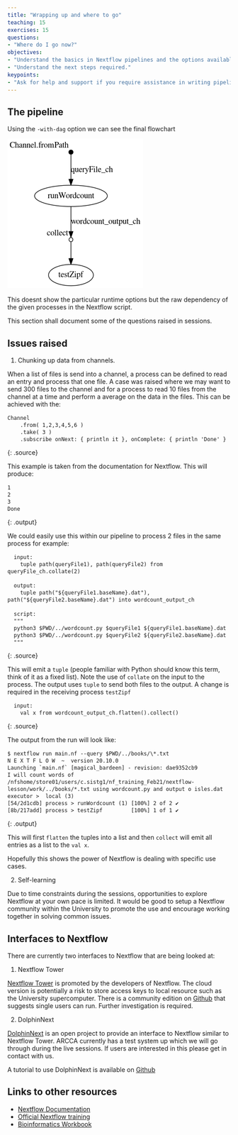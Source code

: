 ```yaml
---
title: "Wrapping up and where to go"
teaching: 15
exercises: 15
questions:
- "Where do I go now?"
objectives:
- "Understand the basics in Nextflow pipelines and the options available."
- "Understand the next steps required."
keypoints:
- "Ask for help and support if you require assistance in writing pipelines on the supercomputer.  The more we know people using it the better."
---
```


## The pipeline

Using the `-with-dag` option we can see the final flowchart

![DAG of pipeline](../fig/flowchart-complete.png "DAG of pipeline")

This doesnt show the particular runtime options but the raw dependency of the given processes in the Nextflow script.

This section shall document some of the questions raised in sessions.

## Issues raised

1. Chunking up data from channels.

When a list of files is send into a channel, a process can be defined to read an entry and process that one file.  A
case was raised where we may want to send 300 files to the channel and for a process to read 10 files from the channel
at a time and perform a average on the data in the files.  This can be achieved with the:

```
Channel
    .from( 1,2,3,4,5,6 )
    .take( 3 )
    .subscribe onNext: { println it }, onComplete: { println 'Done' }
```
{: .source}

This example is taken from the documentation for Nextflow.  This will produce:

```
1
2
3
Done
```
{: .output}

We could easily use this within our pipeline to process 2 files in the same process for example:

```
  input:
    tuple path(queryFile1), path(queryFile2) from queryFile_ch.collate(2)

  output:
    tuple path("${queryFile1.baseName}.dat"), path("${queryFile2.baseName}.dat") into wordcount_output_ch

  script:
  """
  python3 $PWD/../wordcount.py $queryFile1 ${queryFile1.baseName}.dat
  python3 $PWD/../wordcount.py $queryFile2 ${queryFile2.baseName}.dat
  """
```
{: .source}

This will emit a `tuple` (people familiar with Python should know this term, think of it as a fixed list).  Note the use
of `collate` on the input to the process.  The output uses `tuple` to send both files to the output.  A change is
required in the receiving process `testZipf`

```
  input:
    val x from wordcount_output_ch.flatten().collect()
```
{: .source}

The output from the run will look like:

```
$ nextflow run main.nf --query $PWD/../books/\*.txt
N E X T F L O W  ~  version 20.10.0
Launching `main.nf` [magical_bardeen] - revision: dae9352cb9
I will count words of /nfshome/store01/users/c.sistg1/nf_training_Feb21/nextflow-lesson/work/../books/*.txt using wordcount.py and output o isles.dat
executor >  local (3)
[54/2d1cdb] process > runWordcount (1) [100%] 2 of 2 ✔
[8b/217add] process > testZipf         [100%] 1 of 1 ✔
```
{: .output}

This will first `flatten` the tuples into a list and then `collect` will emit all entries as a list to the `val x`.

Hopefully this shows the power of Nextflow is dealing with specific use cases.

2. Self-learning

Due to time constraints during the sessions, opportunities to explore Nextflow at your own pace is limited.  It would be
good to setup a Nextflow community within the University to promote the use and encourage working together in solving
common issues.

## Interfaces to Nextflow

There are currently two interfaces to Nextflow that are being looked at:

1. Nextflow Tower

[Nextflow Tower](https://www.tower.nf) is promoted by the developers of Nextflow.  The cloud version is potentially a
risk to store access keys to local resource such as the University supercomputer.  There is a community edition on
[Github](https://github.com/seqeralabs/nf-tower) that suggests single users can run.  Further investigation is required.

2. DolphinNext

[DolphinNext](https://github.com/UMMS-Biocore/dolphinnext) is an open project to provide an interface to Nextflow
similar to Nextflow Tower.  ARCCA currently has a test system up which we will go through during the live sessions.  If
users are interested in this please get in contact with us.

A tutorial to use DolphinNext is available on [Github](https://github.com/UMMS-Biocore/dolphinnext-tutorial)

## Links to other resources

* [Nextflow Documentation](https://www.nextflow.io/docs/latest/index.html)
* [Official Nextflow training](https://seqera.io/training/)
* [Bioinformatics Workbook](https://bioinformaticsworkbook.org/dataAnalysis/nextflow/02_creatingAworkflow.html)


